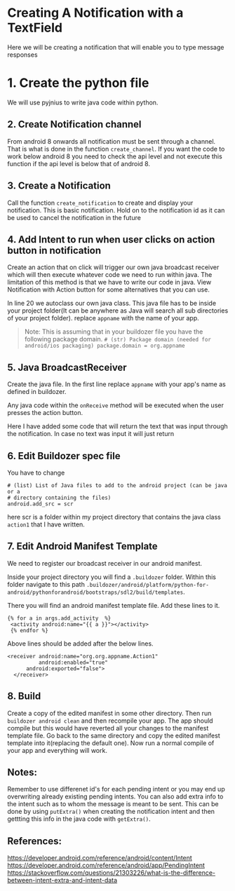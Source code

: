 # Creating A Notification with a TextField

Here we will be creating a notification that will enable you to type message responses

# 1. Create the python file
  We will use pyjnius to write java code within python.

## 2. Create Notification channel
  From android 8 onwards all notification must be sent through a channel. That is what is done in the function `create_channel`. If you want the code to work below android 8 you need to check the api level and not execute this function if the api level is below that of android 8.

## 3. Create a Notification
  Call the function `create_notification` to create and display your notification. This is basic notification. Hold on to the notification id as it can be used to cancel the notification in the future

## 4. Add Intent to run when user clicks on action button in notification
  Create an action that on click will trigger our own java broadcast receiver which will then execute whatever code we need to run within java. The limitation of this method is that we have to write our code in java. View Notification with Action button for some alternatives that you can use.
  
  In line 20 we autoclass our own java class. This java file has to be inside your project folder(It can be anywhere as Java will search all sub directories of your project folder). replace `appname` with the name of your app.

  > Note: This is assuming that in your buildozer file you have the following package domain.
    ```
    # (str) Package domain (needed for android/ios packaging)
    package.domain = org.appname
    ```

## 5. Java BroadcastReceiver
  Create the java file. In the first line replace `appname` with your app's name as defined in buildozer.

  Any java code within the `onReceive` method will be executed when the user presses the action button.

  Here I have added some code that will return the text that was input through the notification. In case no text was input it will just return

## 6. Edit Buildozer spec file
  You have to change
  ```
  # (list) List of Java files to add to the android project (can be java or a
  # directory containing the files)
  android.add_src = scr
  ```
  here scr is a folder within my project directory that contains the java class `action1` that I have written.

## 7. Edit Android Manifest Template
  We need to register our broadcast receiver in our android manifest.

  Inside your project directory you will find a `.buildozer` folder. Within this folder navigate to this path `.buildozer/android/platform/python-for-android/pythonforandroid/bootstraps/sdl2/build/templates`.

  There you will find an android manifest template file.
  Add these lines to it.
  ```
  {% for a in args.add_activity  %}
   <activity android:name="{{ a }}"></activity>
   {% endfor %}
  ```
Above lines should be added after the below lines.
  ```
  <receiver android:name="org.org.appname.Action1"
            android:enabled="true"
        android:exported="false">
    </receiver>
  ```

## 8. Build
  Create a copy of the edited manifest in some other directory.
  Then run `buildozer android clean` and then recompile your app. The app should compile but this would have reverted all your changes to the manifest template file. Go back to the same directory and copy the edited manifest template into it(replacing the default one). Now run a normal compile of your app and everything will work.

## Notes:
  Remember to use differenet id's for each pending intent or you may end up overwriting already existing pending intents. You can also add extra info to the intent such as to whom the message is meant to be sent. This can be done by using `putExtra()` when creating the notification intent and then gettting this info in the java code with `getExtra()`.

## References:
https://developer.android.com/reference/android/content/Intent
https://developer.android.com/reference/android/app/PendingIntent
https://stackoverflow.com/questions/21303226/what-is-the-difference-between-intent-extra-and-intent-data
